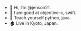 - 👋 Hi, I’m @jenson21.
- 👀 I am good at objective-c, swift.
- 🌱 Teach yourself python, java.
- 🏠 Live in Kyoto, Japan. 

<!---
jenson21/jenson21 is a ✨ special ✨ repository because its `README.md` (this file) appears on your GitHub profile.
You can click the Preview link to take a look at your changes.
--->
